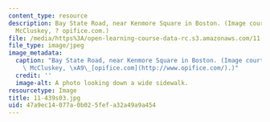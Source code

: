 ```yaml
---
content_type: resource
description: Bay State Road, near Kenmore Square in Boston. (Image courtesy of Keith
  McCluskey, ? opifice.com.)
file: /media/https%3A/open-learning-course-data-rc.s3.amazonaws.com/11-439-revitalizing-urban-main-streets-mission-hill-egleston-square-boston-spring-2003/47a9ec14077a0b025fefa32a49a9a454_11-439s03.jpg
file_type: image/jpeg
image_metadata:
  caption: "Bay State Road, near Kenmore Square in Boston. (Image courtesy of Keith\
    \ McCluskey, \xA9\_[opifice.com](http://www.opifice.com/).)"
  credit: ''
  image-alt: A photo looking down a wide sidewalk.
resourcetype: Image
title: 11-439s03.jpg
uid: 47a9ec14-077a-0b02-5fef-a32a49a9a454
---
```

